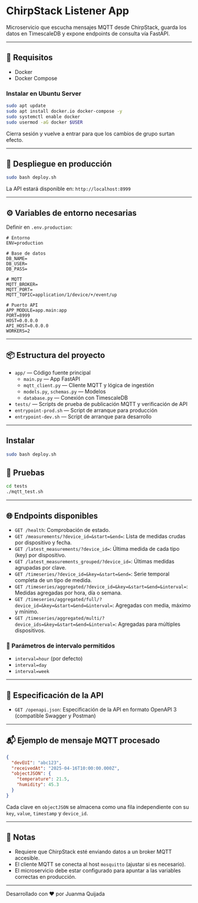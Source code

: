 # ChirpStack Listener App

Microservicio que escucha mensajes MQTT desde ChirpStack, guarda los datos en TimescaleDB y expone endpoints de consulta vía FastAPI.

---

## 🧩 Requisitos

- Docker
- Docker Compose

### Instalar en Ubuntu Server

```bash
sudo apt update
sudo apt install docker.io docker-compose -y
sudo systemctl enable docker
sudo usermod -aG docker $USER
```

Cierra sesión y vuelve a entrar para que los cambios de grupo surtan efecto.

---

## 🚀 Despliegue en producción

```bash
sudo bash deploy.sh
```

La API estará disponible en: `http://localhost:8999`

---

## ⚙️ Variables de entorno necesarias

Definir en `.env.production`:

```env
# Entorno
ENV=production

# Base de datos
DB_NAME=
DB_USER=
DB_PASS=

# MQTT
MQTT_BROKER=
MQTT_PORT=
MQTT_TOPIC=application/1/device/+/event/up

# Puerto API
APP_MODULE=app.main:app
PORT=8999
HOST=0.0.0.0
API_HOST=0.0.0.0
WORKERS=2
```

---

## 📦 Estructura del proyecto

- `app/` — Código fuente principal
  - `main.py` — App FastAPI
  - `mqtt_client.py` — Cliente MQTT y lógica de ingestión
  - `models.py`, `schemas.py` — Modelos
  - `database.py` — Conexión con TimescaleDB
- `tests/` — Scripts de prueba de publicación MQTT y verificación de API
- `entrypoint-prod.sh` — Script de arranque para producción
- `entrypoint-dev.sh` — Script de arranque para desarrollo

---

## Instalar

```bash
sudo bash deploy.sh
```




## 🧪 Pruebas

```bash
cd tests
./mqtt_test.sh
```

---

## 🌐 Endpoints disponibles

- `GET /health`: Comprobación de estado.
- `GET /measurements/?device_id=&start=&end=`: Lista de medidas crudas por dispositivo y fecha.
- `GET /latest_measurements/?device_id=`: Última medida de cada tipo (key) por dispositivo.
- `GET /latest_measurements_grouped/?device_id=`: Últimas medidas agrupadas por clave.
- `GET /timeseries/?device_id=&key=&start=&end=`: Serie temporal completa de un tipo de medida.
- `GET /timeseries/aggregated/?device_id=&key=&start=&end=&interval=`: Medidas agregadas por hora, día o semana.
- `GET /timeseries/aggregated/full/?device_id=&key=&start=&end=&interval=`: Agregadas con media, máximo y mínimo.
- `GET /timeseries/aggregated/multi/?device_ids=&key=&start=&end=&interval=`: Agregadas para múltiples dispositivos.

### 🔁 Parámetros de intervalo permitidos

- `interval=hour` (por defecto)
- `interval=day`
- `interval=week`

---

## 📄 Especificación de la API

- `GET /openapi.json`: Especificación de la API en formato OpenAPI 3 (compatible Swagger y Postman)

---

## 📬 Ejemplo de mensaje MQTT procesado

```json
{
  "devEUI": "abc123",
  "receivedAt": "2025-04-16T10:00:00.000Z",
  "objectJSON": {
    "temperature": 21.5,
    "humidity": 45.3
  }
}
```

Cada clave en `objectJSON` se almacena como una fila independiente con su `key`, `value`, `timestamp` y `device_id`.

---

## 📝 Notas

- Requiere que ChirpStack esté enviando datos a un broker MQTT accesible.
- El cliente MQTT se conecta al host `mosquitto` (ajustar si es necesario).
- El microservicio debe estar configurado para apuntar a las variables correctas en producción.

---

Desarrollado con ❤️ por Juanma Quijada